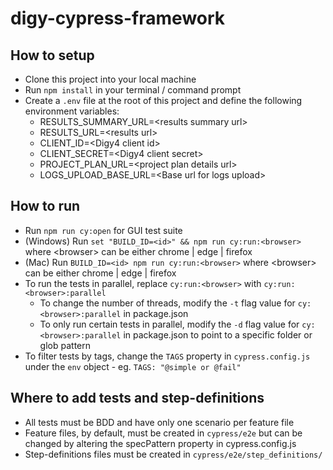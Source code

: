 # digy-cypress-framework
## How to setup
* Clone this project into your local machine
* Run `npm install` in your terminal / command prompt
* Create a `.env` file at the root of this project and define the following environment variables:
  * RESULTS_SUMMARY_URL=\<results summary url>
  * RESULTS_URL=\<results url>
  * CLIENT_ID=\<Digy4 client id>
  * CLIENT_SECRET=\<Digy4 client secret>
  * PROJECT_PLAN_URL=\<project plan details url>
  * LOGS_UPLOAD_BASE_URL=\<Base url for logs upload>

## How to run
* Run `npm run cy:open` for GUI test suite
* (Windows) Run `set "BUILD_ID=<id>" && npm run cy:run:<browser>` where \<browser> can be either chrome | edge | firefox 
* (Mac) Run `BUILD_ID=<id> npm run cy:run:<browser>` where \<browser> can be either chrome | edge | firefox
* To run the tests in parallel, replace `cy:run:<browser>` with `cy:run:<browser>:parallel`
  * To change the number of threads, modify the `-t` flag value for `cy:<browser>:parallel` in package.json
  * To only run certain tests in parallel, modify the `-d` flag value for `cy:<browser>:parallel` in package.json to point to a specific folder or glob pattern
* To filter tests by tags, change the `TAGS` property in `cypress.config.js` under the `env` object - eg. `TAGS: "@simple or @fail"`

## Where to add tests and step-definitions
* All tests must be BDD and have only one scenario per feature file
* Feature files, by default, must be created in `cypress/e2e` but can be changed by altering the specPattern property in cypress.config.js
* Step-definitions files must be created in `cypress/e2e/step_definitions/`
